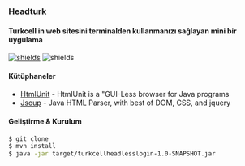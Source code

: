 ### Headturk

#### Turkcell in web sitesini terminalden kullanmanızı sağlayan mini bir uygulama

[![shields](https://img.shields.io/badge/made%20with-java-blue?logo=java&style=for-the-badge&logoColor=white)](https://golang.org) ![shields](https://img.shields.io/badge/License-apache-green.svg?logo=read-the-docs&style=for-the-badge&logoColor=white)

#### Kütüphaneler
* [HtmlUnit](github.com/HtmlUnit) - HtmlUnit is a "GUI-Less browser for Java programs
* [Jsoup](https://github.com/jhy/jsoup) - Java HTML Parser, with best of DOM, CSS, and jquery

#### Geliştirme & Kurulum

```sh
$ git clone
$ mvn install
$ java -jar target/turkcellheadlesslogin-1.0-SNAPSHOT.jar
```
